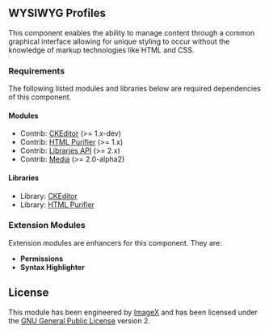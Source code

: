 ## WYSIWYG Profiles

This component enables the ability to manage content through a common graphical interface allowing for unique styling to occur without the knowledge of markup technologies like HTML and CSS.

### Requirements

The following listed modules and libraries below are required dependencies of this component.

#### Modules

* Contrib: [CKEditor](http://drupal.org/project/ckeditor) (>= 1.x-dev)
* Contrib: [HTML Purifier](http://drupal.org/project/htmlpurifier) (>= 1.x)
* Contrib: [Libraries API](http://drupal.org/project/libraries) (>= 2.x)
* Contrib: [Media](http://drupal.org/project/media) (>= 2.0-alpha2)

#### Libraries

* Library: [CKEditor](http://download.cksource.com/CKEditor/CKEditor/CKEditor%204.2.1/ckeditor_4.2.1_full.zip)
* Library: [HTML Purifier](http://htmlpurifier.org/releases/htmlpurifier-4.5.0.zip)

### Extension Modules

Extension modules are enhancers for this component. They are:

* **Permissions**
* **Syntax Highlighter**

## License

This module has been engineered by [ImageX](http://www.imagexmedia.com) and has been licensed under the [GNU General Public License](http://www.gnu.org/licenses/gpl-2.0.html) version 2.